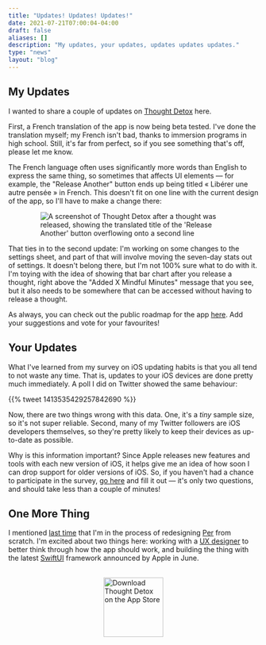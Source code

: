 ```yaml
---
title: "Updates! Updates! Updates!"
date: 2021-07-21T07:00:04-04:00
draft: false
aliases: []
description: "My updates, your updates, updates updates updates."
type: "news"
layout: "blog"
---
```


## My Updates

I wanted to share a couple of updates on [Thought Detox][tdsite] here.

First, a French translation of the app is now being beta tested. I've done the translation myself; my French isn't bad, thanks to immersion programs in high school. Still, it's far from perfect, so if you see something that's off, please let me know.

The French language often uses significantly more words than English to express the same thing, so sometimes that affects UI elements — for example, the "Release Another" button ends up being titled « Libérer une autre pensée » in French. This doesn't fit on one line with the current design of the app, so I'll have to make a change there:

<img alt="A screenshot of Thought Detox after a thought was released, showing the translated title of the 'Release Another' button overflowing onto a second line" src="/images/news/td-french-button.png" style="display: block; max-width: 375px; margin: 0 auto" />

That ties in to the second update: I'm working on some changes to the settings sheet, and part of that will involve moving the seven-day stats out of settings. It doesn't belong there, but I'm not 100% sure what to do with it. I'm toying with the idea of showing that bar chart after you release a thought, right above the "Added X Mindful Minutes" message that you see, but it also needs to be somewhere that can be accessed without having to release a thought. 

As always, you can check out the public roadmap for the app [here][tdroadmap]. Add your suggestions and vote for your favourites!

## Your Updates

What I've learned from my survey on iOS updating habits is that you all tend to not waste any time. That is, updates to your iOS devices are done pretty much immediately. A poll I did on Twitter showed the same behaviour:

{{% tweet 1413535429257842690 %}}

Now, there are two things wrong with this data. One, it's a _tiny_ sample size, so it's not super reliable. Second, many of my Twitter followers are iOS developers themselves, so they're pretty likely to keep their devices as up-to-date as possible.

Why is this information important? Since Apple releases new features and tools with each new version of iOS, it helps give me an idea of how soon I can drop support for older versions of iOS. So, if you haven't had a chance to participate in the survey, [go here][survey] and fill it out — it's only two questions, and should take less than a couple of minutes!

## One More Thing

I mentioned [last time][perupdate] that I'm in the process of redesigning [Per][persite] from scratch. I'm excited about two things here: working with a [UX designer][csdesign] to better think through how the app should work, and building the thing with the latest [SwiftUI][swiftui] framework announced by Apple in June.

<br>
<a href="https://apps.apple.com/app/thought-detox/id1534491093/"><img src="https://droppedbits.com/images/appstore-black.svg" alt="Download Thought Detox on the App Store" width="120px" style="display: block; margin: 0 auto; width: 120px;" /></a>
<br>

<!--references-->
[tdsite]: https://thoughtdetox.app/
[tdroadmap]: https://thoughtdetox.app/roadmap
[survey]: https://forms.gle/j8EyjQUWFVeXTwEB8
[perupdate]: https://droppedbits.com/news/2021/07/06/june-2021-updates/
[persite]: https://droppedbits.com/apps/per/
[csdesign]: https://christinas.design/
[swiftui]: https://developer.apple.com/xcode/swiftui/
